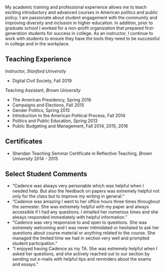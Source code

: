 
My academic training and professional experience allows me to teach exciting introductory and advanced courses in American politics and public policy. I am passionate about student engagement with the community and improving diversity and inclusion in higher education. In addition, prior to graduate school I worked for a non-profit organization that prepared first-generation students for success in college. As an instructor, I continue to work with students to ensure they have the tools they need to be successful in college and in the workplace. 

## Teaching Experience

Instructor, *Stanford University*
- Digital Civil Society, Fall 2019

Teaching Assistant, *Brown University*
- The American Presidency, Spring 2016
- Campaigns and Elections, Fall 2015
- Gender Politics, Spring 2015
- Introduction to the American Political Process, Fall 2014
- Politics and Public Education, Spring 2013
- Public Budgeting and Management, Fall 2014, 2015, 2016

## Certificates
- Sheridan Teaching Seminar Certificate in Reflective Teaching,  *Brown University* 2014 - 2015


## Select Student Comments  
- “Cadence was always very personable which was helpful when I needed help. But also the feedback on papers was extremely helpful not only for the class but to improve my writing in general.”
- “Cadence was amazing I went to her office hours three times throughout the semester. She was extremely helpful with my paper and always accessible if I had any questions. I emailed her numerous times and she always responded immediately with helpful information.”
- "Cadence was very responsive to and open to questions. She was extremely welcoming and I was never intimidated or hesitated to ask her questions about course material or anything related to the course. She managed the limited time we had in section very well and prompted student participation.”
- “I enjoyed having Cadence as my TA. She was extremely helpful when I asked her questions, and she actively reached out to our section by sending out e-mails with helpful tips and reminders about the exams and essays.”
